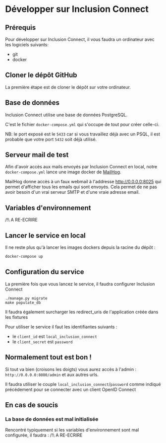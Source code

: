 # Développer sur Inclusion Connect

## Prérequis

Pour développer sur Inclusion Connect, il vous faudra un ordinateur avec les logiciels suivants:
- git
- docker

## Cloner le dépôt GitHub

La première étape est de cloner le dépôt sur votre ordinateur.

## Base de données

Inclusion Connect utilise une base de données PostgreSQL.

C'est le fichier ``docker-compose.yml`` qui s'occupe de tout pour créer celle-ci.

NB: le port exposé est le `5433` car si vous travaillez déjà avec un PSQL, il est probable que votre port
`5432` soit déjà utilisé.

## Serveur mail de test

Afin d'avoir accès aux mails envoyés par Inclusion Connect en local, notre `docker-compose.yml` lance une image docker de [MailHog](https://github.com/mailhog/MailHog).

MailHog donne accès à un faux webmail à l'addresse http://0.0.0.0:8025 qui permet d'afficher tous les emails qui sont envoyés.
Cela permet de ne pas avoir besoin d'un vrai serveur SMTP et d'une vraie adresse email.

## Variables d'environnement

/!\ A RE-ECRIRE

## Lancer le service en local

Il ne reste plus qu'à lancer les images dockers depuis la racine du dépôt :

```bash
docker-compose up
```

## Configuration du service

La première fois que vous lancez le service, il faudra configurer Inclusion Connect

```
./manage.py migrate
make populate_db
```

Il faudra également surcharger les redirect_uris de l'application créée dans les fixtures

Pour utiliser le service il faut les identifiantes suivants :
- le `client_id` est `local_inclusion_connect`
- le `client_secret` est `password`

## Normalement tout est bon !

Si tout va bien (croisons les doigts) vous aurez accès à l'admin : `http://0.0.0.0:8080/admin`
et aux autres urls.

Il faudra utiliser le couple `local_inclusion_connect`/`password` comme indiqué précédement pour se connecter avec un client OpenID Connect

## En cas de soucis

### La base de données est mal initialisée

Rencontré typiquement si les variables d'environnement sont mal configurée, il faudra :
/!\ A RE-ECRIRE
